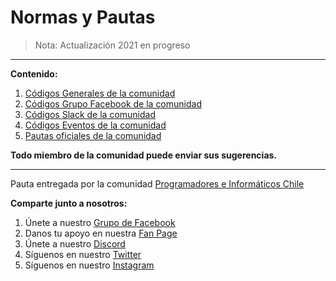 Normas y Pautas
======================

> Nota: Actualización 2021 en progreso

----------

**Contenido:**

 1. [Códigos Generales de la comunidad](https://github.com/proinchileorg/CodigosDeConducta/blob/master/codigos_generales.md)
 2. [Códigos Grupo Facebook de la comunidad](https://github.com/proinchileorg/CodigosDeConducta/blob/master/codigos_grupo_facebook.md)
 3. [Códigos Slack de la comunidad](https://github.com/proinchileorg/CodigosDeConducta/blob/master/codigos_de_slack.md)
 4. [Códigos Eventos de la comunidad](https://github.com/proinchileorg/CodigosDeConducta/blob/master/codigos_eventos.md)
 5. [Pautas oficiales de la comunidad](https://github.com/proinchileorg/CodigosDeConducta/blob/master/pautas_oficiales.md)

**Todo miembro de la comunidad puede enviar sus sugerencias.**


----------


Pauta entregada por la comunidad [Programadores e Informáticos Chile](http://www.proinchile.org)

**Comparte junto a nosotros:**

 1. Únete a nuestro [Grupo de Facebook](https://www.facebook.com/groups/proinchile)
 2. Danos tu apoyo en nuestra [Fan Page](https://www.facebook.com/proinchile)
 3. Únete a nuestro [Discord](https://www.proinchile.org/discord/)
 4. Síguenos en nuestro [Twitter](https://twitter.com/proinchileorg)
 5. Síguenos en nuestro [Instagram](https://www.instagram.com/proinchileorg)
